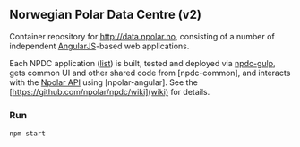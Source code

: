 ## Norwegian Polar Data Centre (v2)

Container repository for http://data.npolar.no, consisting of a number of independent [AngularJS](https://github.com/angular/angular.js)-based web applications.

Each NPDC application ([list](https://github.com/npolar?utf8=%E2%9C%93&query=npdc)) is built, tested and deployed via [npdc-gulp](https://github.com/npolar/npdc-gulp), gets common UI and other shared code from [npdc-common], and interacts with the [Npolar API](https://api.npolar.no) using [npolar-angular].
See the [https://github.com/npolar/npdc/wiki](wiki) for details.

### Run
```
npm start
```